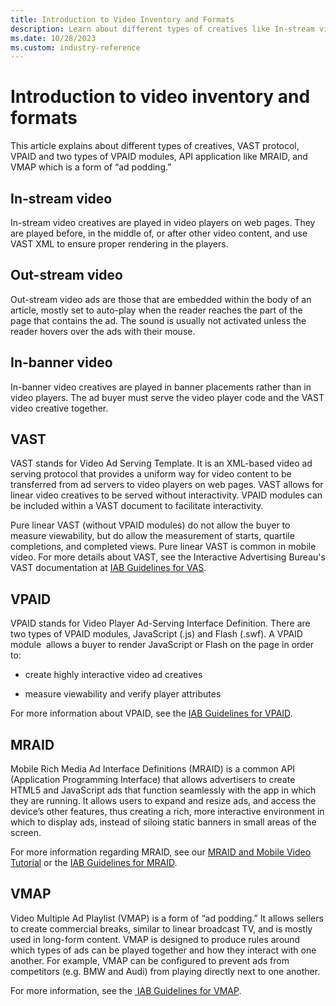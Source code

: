 ```yaml
---
title: Introduction to Video Inventory and Formats
description: Learn about different types of creatives like In-stream video, out-stream video, in-banner video, VAST, VPAID, MRAID and VMAP in this module.     
ms.date: 10/28/2023
ms.custom: industry-reference
---
```



# Introduction to video inventory and formats

This article explains about different types of creatives, VAST protocol, VPAID and two types of VPAID modules, API application like MRAID, and VMAP which is a form of “ad podding.”

## In-stream video

In-stream video creatives are played in video players on web pages. They are played before, in the middle of, or after other video content, and use VAST XML to ensure proper rendering in the players.

## Out-stream video

Out-stream video ads are those that are embedded within the body of an article, mostly set to auto-play when the reader reaches the part of the page that contains the ad. The sound is usually not activated unless the reader hovers over the ads with their mouse.

## In-banner video

In-banner video creatives are played in banner placements rather than in video players. The ad buyer must serve the video player code and the VAST video creative together.

## VAST

VAST stands for Video Ad Serving Template. It is an XML-based video ad serving protocol that provides a uniform way for video content to be transferred from ad servers to video players on web pages. VAST allows for linear video creatives to be served without interactivity. VPAID modules can be included within a VAST document to facilitate interactivity.

Pure linear VAST (without VPAID modules) do not allow the buyer to measure viewability, but do allow the measurement of starts, quartile completions, and completed views. Pure linear VAST is common in mobile video. For more details about VAST, see the Interactive Advertising Bureau's VAST documentation at [IAB Guidelines for VAS](https://www.iab.com/).

## VPAID

VPAID stands for Video Player Ad-Serving Interface Definition. There are two types of VPAID modules, JavaScript (.js) and Flash (.swf). A VPAID module  allows a buyer to render JavaScript or Flash on the page in order to:

- create highly interactive video ad creatives

- measure viewability and verify player attributes

For more information about VPAID, see the [IAB Guidelines for VPAID](https://www.iab.com/).

## MRAID

Mobile Rich Media Ad Interface Definitions (MRAID) is a common API (Application Programming Interface) that allows advertisers to create HTML5 and JavaScript ads that function seamlessly with the app in which they are running. It allows users to expand and resize ads, and access the device’s other features, thus creating a rich, more interactive environment in which to display ads, instead of siloing static banners in small areas of the screen.

For more information regarding MRAID, see our [MRAID and Mobile Video Tutorial](mraid-and-mobile-video-tutorial.md) or the [IAB Guidelines for MRAID](https://www.iab.com/).

## VMAP

Video Multiple Ad Playlist (VMAP) is a form of “ad podding.” It allows sellers to create commercial breaks, similar to linear broadcast TV, and is mostly used in long-form content. VMAP is designed to produce rules around which types of ads can be played together and how they interact with one another. For example, VMAP can be configured to prevent ads from competitors (e.g. BMW and Audi) from playing directly next to one another.

For more information, see the [ IAB Guidelines for VMAP](https://www.iab.com/).

